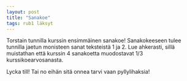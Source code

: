 ```yaml
---
layout: post
title: "Sanakoe"
tags: rub1 läksyt
---
```


Torstain tunnilla kurssin ensimmäinen sanakoe! Sanakokeeseen tulee tunnilla jaetun monisteen sanat teksteistä 1 ja 2. Lue ahkerasti, sillä muistathan että kurssin 4 sanakoetta muodostavat 1/3 kurssikoearvosanasta.

Lycka till! Tai no eihän sitä onnea tarvi vaan pyllylihaksia!